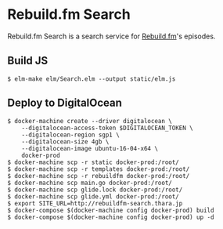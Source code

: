 # Rebuild.fm Search

Rebuild.fm Search is a search service for [Rebuild.fm](https://rebuild.fm)'s episodes.


## Build JS

```
$ elm-make elm/Search.elm --output static/elm.js
```


## Deploy to DigitalOcean

```
$ docker-machine create --driver digitalocean \
    --digitalocean-access-token $DIGITALOCEAN_TOKEN \
    --digitalocean-region sgp1 \
    --digitalocean-size 4gb \
    --digitalocean-image ubuntu-16-04-x64 \
    docker-prod
$ docker-machine scp -r static docker-prod:/root/
$ docker-machine scp -r templates docker-prod:/root/
$ docker-machine scp -r rebuildfm docker-prod:/root/
$ docker-machine scp main.go docker-prod:/root/
$ docker-machine scp glide.lock docker-prod:/root/
$ docker-machine scp glide.yml docker-prod:/root/
$ export SITE_URL=http://rebuildfm-search.thara.jp
$ docker-compose $(docker-machine config docker-prod) build
$ docker-compose $(docker-machine config docker-prod) up -d
```
